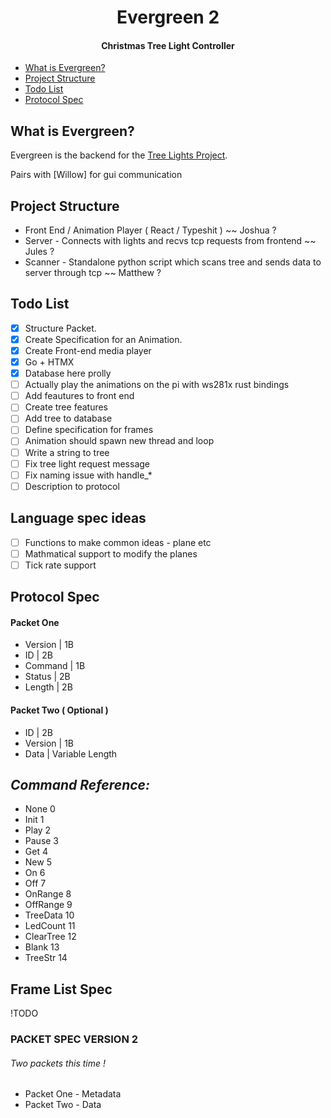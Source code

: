 <div align="center">

# Evergreen 2

#### Christmas Tree Light Controller

</div>

* [What is Evergreen?](#-What-is-Evergreen)
* [Project Structure](#-Project-Structure)
* [Todo List](#-Todo-List)
* [Protocol Spec](#-Protocol-Spec)


## What is Evergreen?

Evergreen is the backend for the [Tree Lights Project]().

Pairs with [Willow] for gui communication

## Project Structure

- Front End / Animation Player ( React / Typeshit ) ~~ Joshua ?
- Server - Connects with lights and recvs tcp requests from frontend ~~ Jules ?
- Scanner - Standalone python script which scans tree and sends data to server through tcp ~~ Matthew ?

## Todo List

- [x] Structure Packet.
- [x] Create Specification for an Animation.
- [x] Create Front-end media player
- [x] Go + HTMX
- [x] Database here prolly
- [ ] Actually play the animations on the pi with ws281x rust bindings
- [ ] Add feautures to front end
- [ ] Create tree features
- [ ] Add tree to database
- [ ] Define specification for frames
- [ ] Animation should spawn new thread and loop
- [ ] Write a string to tree
- [ ] Fix tree light request message
- [ ] Fix naming issue with handle_*
- [ ] Description to protocol

## Language spec ideas

- [ ] Functions to make common ideas - plane etc
- [ ] Mathmatical support to modify the planes
- [ ] Tick rate support

## Protocol Spec

#### Packet One

- Version   | 1B
- ID        | 2B
- Command   | 1B
- Status    | 2B
- Length    | 2B

#### Packet Two ( Optional )

- ID | 2B
- Version | 1B
- Data | Variable Length

## *Command Reference:*

- None      0
- Init      1
- Play      2
- Pause     3
- Get       4
- New       5
- On        6
- Off       7
- OnRange   8
- OffRange  9
- TreeData  10
- LedCount  11
- ClearTree 12
- Blank     13
- TreeStr   14

## Frame List Spec

!TODO

### PACKET SPEC VERSION 2

###### Two packets this time !

* Packet One - Metadata
* Packet Two - Data

